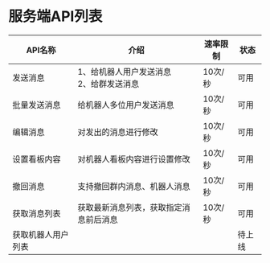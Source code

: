 # **服务端API列表**

| API名称            | 介绍                                        | 速率限制 | 状态   |
| ------------------ | ------------------------------------------- | -------- | ------ |
| 发送消息           | 1、给机器人用户发送消息<br/>2、给群发送消息 | 10次/秒  | 可用   |
| 批量发送消息       | 给机器人多位用户发送消息                    | 10次/秒  | 可用   |
| 编辑消息           | 对发出的消息进行修改                        | 10次/秒  | 可用   |
| 设置看板内容       | 对机器人看板内容进行设置修改                | 10次/秒  | 可用   |
| 撤回消息           | 支持撤回群内消息、机器人消息                | 10次/秒  | 可用   |
| 获取消息列表       | 获取最新消息列表，获取指定消息前后消息      | 10次/秒  | 可用   |
| 获取机器人用户列表 |                                             |          | 待上线 |
